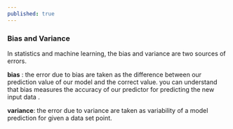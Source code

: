 ```yaml
---
published: true
---
```


<script type="text/javascript" src="http://cdn.mathjax.org/mathjax/latest/MathJax.js?config=default"></script>

 ### Bias and Variance
  In statistics and machine learning, the bias and variance are two sources of errors.
  
  **bias** : the error due to bias are taken as the difference between our prediction value of our model and the correct value. you can understand that bias measures the accuracy of our predictor for predicting the new input data .
  
  **variance**: the error due to variance are taken as variability of a model prediction for given a data set point. 